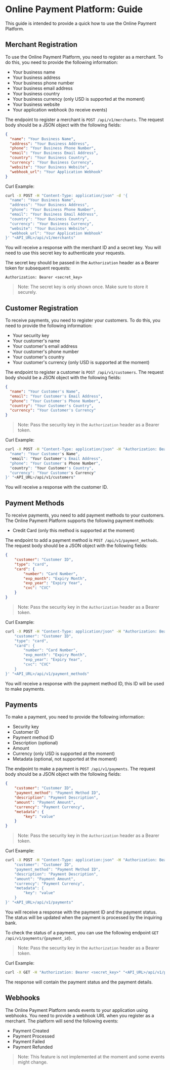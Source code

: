 # Online Payment Platform: Guide

This guide is intended to provide a quick how to use the Online Payment Platform.

## Merchant Registration

To use the Online Payment Platform, you need to register as a merchant. To do this, you need to provide the following information:

- Your business name
- Your business address
- Your business phone number
- Your business email address
- Your business country
- Your business currency (only USD is supported at the moment)
- Your business website
- Your application webhook (to receive events)

The endpoint to register a merchant is `POST /api/v1/merchants`. The request body should be a JSON object with the following fields:

```json
{
  "name": "Your Business Name",
  "address": "Your Business Address",
  "phone": "Your Business Phone Number",
  "email": "Your Business Email Address",
  "country": "Your Business Country",
  "currency": "Your Business Currency",
  "website": "Your Business Website",
  "webhook_url": "Your Application Webhook"
}
```

Curl Example:

```bash
curl -X POST -H "Content-Type: application/json" -d '{
  "name": "Your Business Name",
  "address": "Your Business Address",
  "phone": "Your Business Phone Number",
  "email": "Your Business Email Address",
  "country": "Your Business Country",
  "currency": "Your Business Currency",
  "website": "Your Business Website",
  "webhook_url": "Your Application Webhook"
}' "<API_URL>/api/v1/merchants"
```

You will receive a response with the merchant ID and a secret key. You will need to use this secret key to authenticate your requests.

The secret key should be passed in the `Authorization` header as a Bearer token for subsequent requests:

```text
Authorization: Bearer <secret_key>
```

> Note: The secret key is only shown once. Make sure to store it securely.

## Customer Registration

To receive payments, you need to register your customers. To do this, you need to provide the following information:

- Your security key
- Your customer's name
- Your customer's email address
- Your customer's phone number
- Your customer's country
- Your customer's currency (only USD is supported at the moment)

The endpoint to register a customer is `POST /api/v1/customers`. The request body should be a JSON object with the following fields:

```json
{
  "name": "Your Customer's Name",
  "email": "Your Customer's Email Address",
  "phone": "Your Customer's Phone Number",
  "country": "Your Customer's Country",
  "currency": "Your Customer's Currency"
}
```

> Note: Pass the security key in the `Authorization` header as a Bearer token.

Curl Example:

```bash
curl -X POST -H "Content-Type: application/json" -H "Authorization: Bearer <secret_key>" -d '{
  "name": "Your Customer's Name",
  "email": "Your Customer's Email Address",
  "phone": "Your Customer's Phone Number",
  "country": "Your Customer's Country",
  "currency": "Your Customer's Currency"
}' "<API_URL>/api/v1/customers"
```

You will receive a response with the customer ID.

## Payment Methods

To receive payments, you need to add payment methods to your customers. The Online Payment Platform supports the following payment methods:

- Credit Card (only this method is supported at the moment)

The endpoint to add a payment method is `POST /api/v1/payment_methods`. The request body should be a JSON object with the following fields:

```json
{
    "customer": "Customer ID",
    "type": "card",
    "card": {
        "number": "Card Number",
        "exp_month": "Expiry Month",
        "exp_year": "Expiry Year",
        "cvc": "CVC"
    }
}
```

> Note: Pass the security key in the `Authorization` header as a Bearer token.

Curl Example:

```bash
curl -X POST -H "Content-Type: application/json" -H "Authorization: Bearer <secret_key>" -d '{
    "customer": "Customer ID",
    "type": "card",
    "card": {
        "number": "Card Number",
        "exp_month": "Expiry Month",
        "exp_year": "Expiry Year",
        "cvc": "CVC"
    }
}' "<API_URL>/api/v1/payment_methods"
```

You will receive a response with the payment method ID, this ID will be used to make payments.

## Payments

To make a payment, you need to provide the following information:

- Security key
- Customer ID
- Payment method ID
- Description (optional)
- Amount
- Currency (only USD is supported at the moment)
- Metadata (optional, not supported at the moment)

The endpoint to make a payment is `POST /api/v1/payments`. The request body should be a JSON object with the following fields:

```json
{
    "customer": "Customer ID",
    "payment_method": "Payment Method ID",
    "description": "Payment Description",
    "amount": "Payment Amount",
    "currency": "Payment Currency",
    "metadata": {
        "key": "value"
    }
}
```

> Note: Pass the security key in the `Authorization` header as a Bearer token.

Curl Example:

```bash
curl -X POST -H "Content-Type: application:json" -H "Authorization: Bearer <secret_key>" -d '{
    "customer": "Customer ID",
    "payment_method": "Payment Method ID",
    "description": "Payment Description",
    "amount": "Payment Amount",
    "currency": "Payment Currency",
    "metadata": {
        "key": "value"
    }
}' "<API_URL>/api/v1/payments"
```

You will receive a response with the payment ID and the payment status. The status will be updated when the payment is processed by the inquiring bank.

To check the status of a payment, you can use the following endpoint `GET /api/v1/payments/{payment_id}`.

> Note: Pass the security key in the `Authorization` header as a Bearer token.

Curl Example:

```bash
curl -X GET -H "Authorization: Bearer <secret_key>" "<API_URL>/api/v1/payments/{payment_id}"
```

The response will contain the payment status and the payment details.

## Webhooks

The Online Payment Platform sends events to your application using webhooks. You need to provide a webhook URL when you register as a merchant. The platform will send the following events:

- Payment Created
- Payment Processed
- Payment Failed
- Payment Refunded

> Note: This feature is not implemented at the moment and some events might change.
